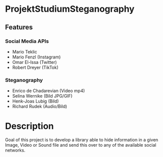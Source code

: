 
# ProjektStudiumSteganography
## Features

### Social Media APIs
 - Mario Teklic
 - Mario Fenzl (Instagram)
 - Omar El-Issa (Twitter)
 - Robert Dreyer (TikTok)
 ### Steganography 
 - Enrico de Chadarevian (Video mp4)
 - Selina Wernike (Bild JPG/GIF)
 - Henk-Joas Lubig (Bild)
 - Richard Rudek (Audio/Bild)

# Description
Goal of this project is to develop a library able to hide information in a given Image, Video or Sound file and send this over to any of the available social networks.
